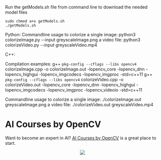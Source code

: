 
Run the getModels.sh file from command line to download the needed model files

	sudo chmod a+x getModels.sh
	./getModels.sh

Python:
Commandline usage to colorize 
a single image:
	python3 colorizeImage.py --input greyscaleImage.png
a video file:
	python3 colorizeVideo.py --input greyscaleVideo.mp4


C++:

Compilation examples:
g++ `pkg-config --cflags --libs opencv4` colorizeImage.cpp -o colorizeImage.out -lopencv_core -lopencv_dnn -lopencv_highgui -lopencv_imgcodecs -lopencv_imgproc -std=c++11 
g++ `pkg-config --cflags --libs opencv4` colorizeVideo.cpp -o colorizeVideo.out -lopencv_core -lopencv_dnn -lopencv_highgui -lopencv_imgcodecs -lopencv_imgproc -lopencv_videoio -std=c++11 


Commandline usage to colorize 
a single image:
	./colorizeImage.out greyscaleImage.png
a video file:
	./colorizeVideo.out greyscaleVideo.mp4


# AI Courses by OpenCV

Want to become an expert in AI? [AI Courses by OpenCV](https://opencv.org/courses/) is a great place to start. 

<a href="https://opencv.org/courses/">
<p align="center"> 
<img src="https://www.learnopencv.com/wp-content/uploads/2020/04/AI-Courses-By-OpenCV-Github.png">
</p>
</a>
